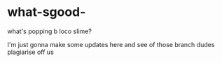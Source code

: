 # what-sgood-
what's popping b loco slime?

I'm just gonna make some updates here and see of those branch dudes plagiarise off us
